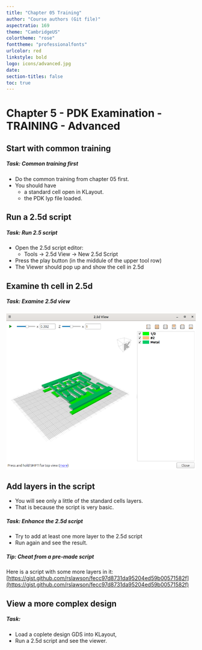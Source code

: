 ```yaml
---
title: "Chapter 05 Training"
author: "Course authors (Git file)"
aspectratio: 169
theme: "CambridgeUS"
colortheme: "rose"
fonttheme: "professionalfonts"
urlcolor: red
linkstyle: bold
logo: icons/advanced.jpg
date:
section-titles: false
toc: true
---
```


# Chapter 5 - PDK Examination - TRAINING - Advanced

## Start with common training

##### Task: Common training first

- Do the common training from chapter 05 first.
- You should have
    - a standard cell open in KLayout.
    - the PDK lyp file loaded.

## Run a 2.5d script

##### Task: Run 2.5 script

- Open the 2.5d script editor:
    - Tools -> 2.5d View -> New 2.5d Script
- Press the play button (in the middule of the upper tool row)
- The Viewer should pop up and show the cell in 2.5d

## Examine th cell in 2.5d

##### Task: Examine 2.5d view

![Standard cell in 2.5d viewer](pics_training/01_25dviewer.png)

## Add layers in the script

- You will see only a little of the standard cells layers.
- That is because the script is very basic.

##### Task: Enhance the 2.5d script

- Try to add at least one more layer to the 2.5d script
- Run again and see the result.

##### Tip: Cheat from a pre-made script

Here is a script with some more layers in it:
[https://gist.github.com/rslawson/fecc97d8731da95204ed59b00571582f](https://gist.github.com/rslawson/fecc97d8731da95204ed59b00571582f)

## View a more complex design

##### Task:

- Load a coplete design GDS into KLayout,
- Run a 2.5d script and see the viewer.